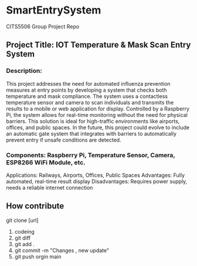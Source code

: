 # SmartEntrySystem
CITS5506 Group Project Repo

## Project Title: IOT Temperature & Mask Scan Entry System
### Description: 
This project addresses the need for automated influenza prevention measures at entry points by developing a system that checks both temperature and mask compliance. The system uses a contactless temperature sensor and camera to scan individuals and transmits the results to a mobile or web application for display. Controlled by a Raspberry Pi, the system allows for real-time monitoring without the need for physical barriers. This solution is ideal for high-traffic environments like airports, offices, and public spaces. In the future, this project could evolve to include an automatic gate system that integrates with barriers to automatically prevent entry if unsafe conditions are detected.
 
### Components: Raspberry Pi, Temperature Sensor, Camera, ESP8266 WiFi Module, etc.
Applications: Railways, Airports, Offices, Public Spaces
Advantages: Fully automated, real-time result display
Disadvantages: Requires power supply, needs a reliable internet connection
 
## How contribute
git clone [url]
1. codeing
2. git diff
3. git add .
4. git commit -m "Changes , new update"
5. git push orgin main
